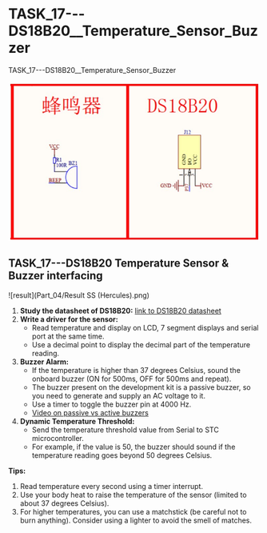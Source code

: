 # TASK_17---DS18B20__Temperature_Sensor_Buzzer
 TASK_17---DS18B20__Temperature_Sensor_Buzzer

![Image Description](17.jpg)

## TASK_17---DS18B20 Temperature Sensor & Buzzer interfacing

![result](Part_04/Result SS (Hercules).png)

1. **Study the datasheet of DS18B20:** [link to DS18B20 datasheet](https://datasheets.maximintegrated.com/en/ds/DS18B20.pdf)
2. **Write a driver for the sensor:**
    * Read temperature and display on LCD, 7 segment displays and serial port at the same time.
    * Use a decimal point to display the decimal part of the temperature reading.
3. **Buzzer Alarm:**
    * If the temperature is higher than 37 degrees Celsius, sound the onboard buzzer (ON for 500ms, OFF for 500ms and repeat).
    * The buzzer present on the development kit is a passive buzzer, so you need to generate and supply an AC voltage to it.
    * Use a timer to toggle the buzzer pin at 4000 Hz. 
    * [Video on passive vs active buzzers](https://www.youtube.com/watch?v=dy5C_58kXEk)
4. **Dynamic Temperature Threshold:**
    * Send the temperature threshold value from Serial to STC microcontroller.
    * For example, if the value is 50, the buzzer should sound if the temperature reading goes beyond 50 degrees Celsius.

**Tips:**

1. Read temperature every second using a timer interrupt.
2. Use your body heat to raise the temperature of the sensor (limited to about 37 degrees Celsius).
3. For higher temperatures, you can use a matchstick (be careful not to burn anything). Consider using a lighter to avoid the smell of matches.
